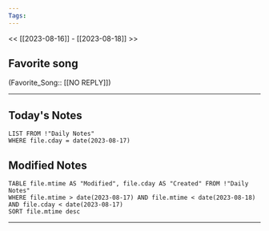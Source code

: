 ```yaml
---
Tags:
---
```

<< [[2023-08-16]] - [[2023-08-18]] >>
## Favorite song
(Favorite_Song:: [[NO REPLY]])

___
## Today's Notes
```dataview
LIST FROM !"Daily Notes"
WHERE file.cday = date(2023-08-17)
```
## Modified Notes
```dataview
TABLE file.mtime AS "Modified", file.cday AS "Created" FROM !"Daily Notes" 
WHERE file.mtime > date(2023-08-17) AND file.mtime < date(2023-08-18) AND file.cday < date(2023-08-17)
SORT file.mtime desc
```
___
